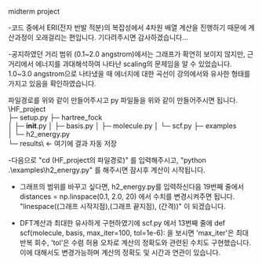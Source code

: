 midterm project

-코드 중에서 ERI(전자 반발 적분)의 복잡성에서 4차원 배열 계산을 진행하기 때문에 계산과정이 오래걸리는 편입니다. 기다려주시면 감사하겠습니다...

-공지하였던 거리 범위 (0.1~2.0 angstrom)에서는 그래프가 확연히 보이지 않지만, 근거리에서 에너지를 과대해석하여 나타난 scaling의 문제임을 알 수 있었습니다. 1.0~3.0 angstrom으로 나타냈을 때 에너지에 대한 곡선이 강의에서와 유사한 형태를 가지고 있음을 확인하였습니다.

파일경로를 위와 같이 만들어주시고 py 파일들을 위와 같이 만들어주시면 됩니다.
\HF_project\
├─ setup.py
├─ hartree_fock\
│   ├─ __init__.py
│   ├─ basis.py
│   ├─ molecule.py
│   └─ scf.py
├─ examples\
│   └─ h2_energy.py      
└─ results\              ← 여기에 결과 자동 저장

-다음으로 "cd (HF_project의 파일경로)" 를 입력해주시고, "python .\examples\h2_energy.py" 를 해주시면 잠시후 계산이 시작됩니다.

- 그래프의 범위를 바꾸고 싶다면, h2_energy.py를 입력하신다음 19번째 줄에서 distances = np.linspace(0.1, 2.0, 20) 에서 수치를 변경시켜주면 됩니다. "linespace((그래프 시작지점),(그래프 끝지점), (간격))" 이 되겠습니다.

- DFT계산과 최대한 유사하게 구현하였기에 scf.py 에서 13번째 줄에 def scf(molecule, basis, max_iter=100, tol=1e-6): 을 보시면 'max_iter'은 최대 반복 회수, 'tol'은 수렴 허용 오차로 계산의 정확도와 관련된 수치도 구현했습니다. 이에 대해서도 변경가능하며 계산의 정확도 및 시간과 연관이 있습니다.


